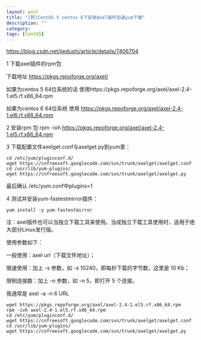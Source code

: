 ```yaml
---
layout: post
title: "[转]CentOS 5 centos 6下安装Axel插件加速yum下载"
description: ""
category:
tags: [CentOS]
---
```


<https://blog.csdn.net/jiedushi/article/details/7406704>

1  下载axel插件的rpm包

下载地址 https://pkgs.repoforge.org/axel/

如果为centos 5  64位系统的话 使用https://pkgs.repoforge.org/axel/axel-2.4-1.el5.rf.x86_64.rpm

如果为centos 6  64位系统  使用 https://pkgs.repoforge.org/axel/axel-2.4-1.el6.rf.x86_64.rpm

2  安装rpm 包    rpm -ivh https://pkgs.repoforge.org/axel/axel-2.4-1.el5.rf.x86_64.rpm

3  下载配置文件axelget.conf与axelget.py到yum里：

    cd /etc/yum/pluginconf.d/
    wget https://cnfreesoft.googlecode.com/svn/trunk/axelget/axelget.conf
    cd /usr/lib/yum-plugins/
    wget https://cnfreesoft.googlecode.com/svn/trunk/axelget/axelget.py

最后确认 /etc/yum.conf中plugins=1

4  测试并安装yum-fastestmirror插件：

    yum install -y yum-fastestmirror

注：axel插件也可以当独立下载工具来使用。当成独立下载工具使用时，适用于绝大部分Linux发行版。

使用参数如下：

一般使用：axel url（下载文件地址）；

限速使用：加上 -s 参数，如 -s 10240，即每秒下载的字节数，这里是 10 Kb；

限制连接数：加上 -n 参数，如 -n 5，即打开 5 个连接。

我通常是 axel -a -n 6 URL

    wget https://pkgs.repoforge.org/axel/axel-2.4-1.el5.rf.x86_64.rpm
    rpm -ivh axel-2.4-1.el5.rf.x86_64.rpm
    cd /etc/yum/pluginconf.d/
    wget https://cnfreesoft.googlecode.com/svn/trunk/axelget/axelget.conf
    cd /usr/lib/yum-plugins/
    wget https://cnfreesoft.googlecode.com/svn/trunk/axelget/axelget.py
